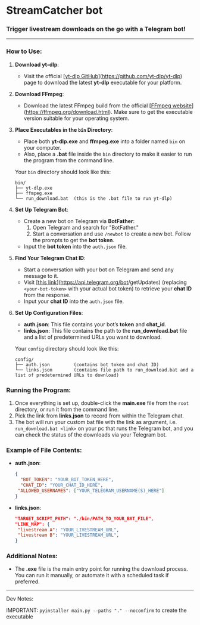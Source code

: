 # StreamCatcher bot

### Trigger livestream downloads on the go with a Telegram bot!

---


### How to Use:

1. **Download yt-dlp**:
   - Visit the official [[yt-dlp GitHub](https://github.com/yt-dlp/yt-dlp)](https://github.com/yt-dlp/yt-dlp) page to download the latest **yt-dlp** executable for your platform.

2. **Download FFmpeg**:
   - Download the latest FFmpeg build from the official [[FFmpeg website](https://ffmpeg.org/download.html)](https://ffmpeg.org/download.html). Make sure to get the executable version suitable for your operating system.

3. **Place Executables in the `bin` Directory**:
   - Place both **yt-dlp.exe** and **ffmpeg.exe** into a folder named `bin` on your computer.
   - Also, place a **.bat** file inside the `bin` directory to make it easier to run the program from the command line.

   Your `bin` directory should look like this:
   ```
   bin/
   ├── yt-dlp.exe
   ├── ffmpeg.exe
   └── run_download.bat  (this is the .bat file to run yt-dlp)
   ```

4. **Set Up Telegram Bot**:
   - Create a new bot on Telegram via **BotFather**:
     1. Open Telegram and search for "BotFather."
     2. Start a conversation and use `/newbot` to create a new bot. Follow the prompts to get the **bot token**.
   - Input the **bot token** into the `auth.json` file.
   
5. **Find Your Telegram Chat ID**:
   - Start a conversation with your bot on Telegram and send any message to it.
   - Visit [[this link](https://api.telegram.org/bot%3Cyour-bot-token%3E/getUpdates)](https://api.telegram.org/bot<your-bot-token>/getUpdates) (replacing `<your-bot-token>` with your actual bot token) to retrieve your **chat ID** from the response.
   - Input your **chat ID** into the `auth.json` file.

6. **Set Up Configuration Files**:
   - **auth.json**: This file contains your bot’s **token** and **chat_id**.
   - **links.json**: This file contains the path to the **run_download.bat** file and a list of predetermined URLs you want to download.

   Your `config` directory should look like this:
   ```
   config/
   ├── auth.json         (contains bot token and chat ID)
   └── links.json        (contains file path to run_download.bat and a list of predetermined URLs to download)
   ```

### Running the Program:
1. Once everything is set up, double-click the **main.exe** file from the `root` directory, or run it from the command line.
2. Pick the link from **links.json** to record from within the Telegram chat.
3. The bot will run your custom bat file with the link as argument, i.e. `run_download.bat <link>` on your pc that runs the Telegram bot, and you can check the status of the downloads via your Telegram bot.

### Example of File Contents:
- **auth.json**:
   ```json
   {
     "BOT_TOKEN": "YOUR_BOT_TOKEN_HERE",
     "CHAT_ID": "YOUR_CHAT_ID_HERE",
    "ALLOWED_USERNAMES": ["YOUR_TELEGRAM_USERNAME(S)_HERE"]
   }
   ```

- **links.json**:
   ```json
   "TARGET_SCRIPT_PATH": "./bin/PATH_TO_YOUR_BAT_FILE",
   "LINK_MAP": {
    "livestream A": "YOUR_LIVESTREAM_URL",
    "livestream B": "YOUR_LIVESTREAM_URL",
   }
   ```

### Additional Notes:
- The **.exe** file is the main entry point for running the download process. You can run it manually, or automate it with a scheduled task if preferred.

---

Dev Notes:

IMPORTANT: `pyinstaller main.py --paths "." --noconfirm` to create the executable
